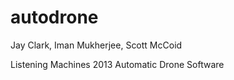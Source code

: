 autodrone
=========

Jay Clark, Iman Mukherjee, Scott McCoid

Listening Machines 2013 Automatic Drone Software
